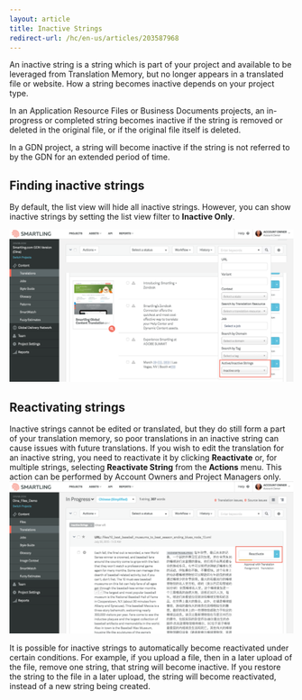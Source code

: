 ```yaml
---
layout: article
title: Inactive Strings
redirect-url: /hc/en-us/articles/203587968
---
```



An inactive string is a string which is part of your project and available to be leveraged from Translation Memory, but no longer appears in a translated file or website. How a string becomes inactive depends on your project type.

In an Application Resource Files or Business Documents projects, an in-progress or completed string becomes inactive if the string is removed or deleted in the original file, or if the original file itself is deleted.

In a GDN project, a string will become inactive if the string is not referred to by the GDN for an extended period of time.

## Finding inactive strings

By default, the list view will hide all inactive strings. However, you can show inactive strings by setting the list view filter to **Inactive Only**.

![](/uploads/versions/screenshot_6_21_16__1_36_pm---x----2560-1379x---.png)

## Reactivating strings

Inactive strings cannot be edited or translated, but they do still form a part of your translation memory, so poor translations in an inactive string can cause issues with future translations. If you wish to edit the translation for an inactive string, you need to reactivate it by clicking **Reactivate** or, for multiple strings, selecting **Reactivate String** from the **Actions** menu. This action can be performed by Account Owners and Project Managers only.![](/uploads/versions/screenshot_6_21_16__1_45_pm---x----2560-1374x---.png)

<div class="info">It is possible for inactive strings to automatically become reactivated under certain conditions. For example, if you upload a file, then in a later upload of the file, remove one string, that string will become inactive. If you restore the string to the file in a later upload, the string will become reactivated, instead of a new string being created.</div>